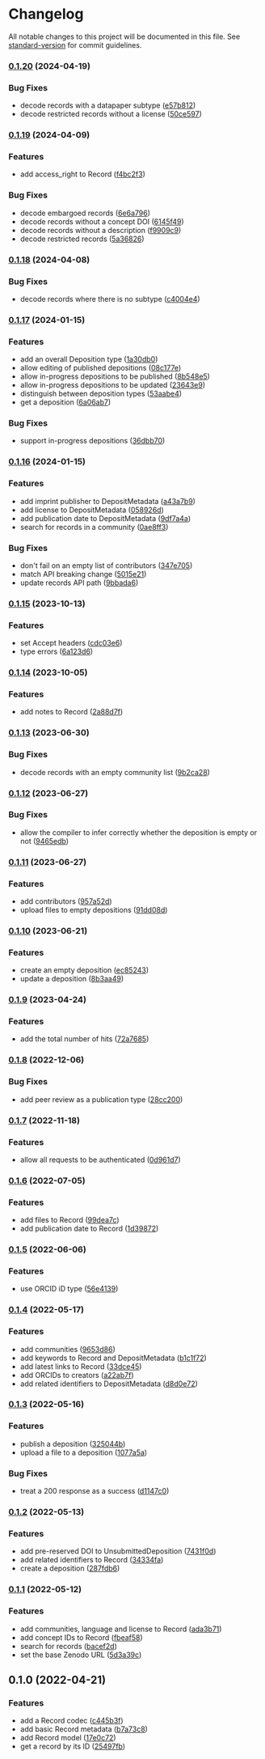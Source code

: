 # Changelog

All notable changes to this project will be documented in this file. See [standard-version](https://github.com/conventional-changelog/standard-version) for commit guidelines.

### [0.1.20](https://github.com/thewilkybarkid/zenodo-ts/compare/v0.1.19...v0.1.20) (2024-04-19)


### Bug Fixes

* decode records with a datapaper subtype ([e57b812](https://github.com/thewilkybarkid/zenodo-ts/commit/e57b8122d6edfe1fb0dd0f49ed277a9180b53985))
* decode restricted records without a license ([50ce597](https://github.com/thewilkybarkid/zenodo-ts/commit/50ce5971a20dff1275a2a0fb69497c94377e67b2))

### [0.1.19](https://github.com/thewilkybarkid/zenodo-ts/compare/v0.1.18...v0.1.19) (2024-04-09)


### Features

* add access_right to Record ([f4bc2f3](https://github.com/thewilkybarkid/zenodo-ts/commit/f4bc2f32a65517eb422245efe49da42b8f5df8b2))


### Bug Fixes

* decode embargoed records ([6e6a796](https://github.com/thewilkybarkid/zenodo-ts/commit/6e6a7969cc349c212f556cd4f08d16bfcc37166f))
* decode records without a concept DOI ([6145f49](https://github.com/thewilkybarkid/zenodo-ts/commit/6145f49fe751be5de31cdc5c1060f43b9cf1e723))
* decode records without a description ([f9909c9](https://github.com/thewilkybarkid/zenodo-ts/commit/f9909c95cadea083f7c6f233a731a660f45a5190))
* decode restricted records ([5a36826](https://github.com/thewilkybarkid/zenodo-ts/commit/5a36826dbe81d6b4e33f5eda69c89868e8ec9875))

### [0.1.18](https://github.com/thewilkybarkid/zenodo-ts/compare/v0.1.17...v0.1.18) (2024-04-08)


### Bug Fixes

* decode records where there is no subtype ([c4004e4](https://github.com/thewilkybarkid/zenodo-ts/commit/c4004e43b81c523072a33a41117c3d181b76b643))

### [0.1.17](https://github.com/thewilkybarkid/zenodo-ts/compare/v0.1.16...v0.1.17) (2024-01-15)


### Features

* add an overall Deposition type ([1a30db0](https://github.com/thewilkybarkid/zenodo-ts/commit/1a30db0677d153708285dff9173c65fc9b90eff4))
* allow editing of published depositions ([08c177e](https://github.com/thewilkybarkid/zenodo-ts/commit/08c177eee86007df2264b068f0e22e0e5339170f))
* allow in-progress depositions to be published ([8b548e5](https://github.com/thewilkybarkid/zenodo-ts/commit/8b548e5c76ef021faf0fb5dcccf3c58fe127904f))
* allow in-progress depositions to be updated ([23643e9](https://github.com/thewilkybarkid/zenodo-ts/commit/23643e912c9f7b40386809966f56979021fa0850))
* distinguish between deposition types ([53aabe4](https://github.com/thewilkybarkid/zenodo-ts/commit/53aabe4860dce73d0e5bf9551457279de3dd67b2))
* get a deposition ([6a06ab7](https://github.com/thewilkybarkid/zenodo-ts/commit/6a06ab78517b1093f6583a3a0373a87b1a03d887))


### Bug Fixes

* support in-progress depositions ([36dbb70](https://github.com/thewilkybarkid/zenodo-ts/commit/36dbb706448aadead518c2c048c43d91643fceba))

### [0.1.16](https://github.com/thewilkybarkid/zenodo-ts/compare/v0.1.15...v0.1.16) (2024-01-15)


### Features

* add imprint publisher to DepositMetadata ([a43a7b9](https://github.com/thewilkybarkid/zenodo-ts/commit/a43a7b93783eb87d767107d1eb0e86c108444e1d))
* add license to DepositMetadata ([058926d](https://github.com/thewilkybarkid/zenodo-ts/commit/058926dae7525a963b56e0be319e690d7ce57853))
* add publication date to DepositMetadata ([9df7a4a](https://github.com/thewilkybarkid/zenodo-ts/commit/9df7a4a560f9361b99dcf5aca29ba610b97070c2))
* search for records in a community ([0ae8ff3](https://github.com/thewilkybarkid/zenodo-ts/commit/0ae8ff33b0f7bfce920dc6c8f0be0eab694f7757))


### Bug Fixes

* don't fail on an empty list of contributors ([347e705](https://github.com/thewilkybarkid/zenodo-ts/commit/347e705cc7889f1d9e510fe02f930defda67bd3e))
* match API breaking change ([5015e21](https://github.com/thewilkybarkid/zenodo-ts/commit/5015e214805a90678b6dda78bbee680b2f5c1b50))
* update records API path ([9bbada6](https://github.com/thewilkybarkid/zenodo-ts/commit/9bbada6cb891aead9fe4b919a2b1c144eb85e14b))

### [0.1.15](https://github.com/thewilkybarkid/zenodo-ts/compare/v0.1.14...v0.1.15) (2023-10-13)


### Features

* set Accept headers ([cdc03e6](https://github.com/thewilkybarkid/zenodo-ts/commit/cdc03e6e180a59d0ef3ed7ee41ca5b4b942c12b4))
* type errors ([6a123d6](https://github.com/thewilkybarkid/zenodo-ts/commit/6a123d6b47e548ad4298bbee62706c185900d8c7))

### [0.1.14](https://github.com/thewilkybarkid/zenodo-ts/compare/v0.1.13...v0.1.14) (2023-10-05)


### Features

* add notes to Record ([2a88d7f](https://github.com/thewilkybarkid/zenodo-ts/commit/2a88d7f19ddbf95b25c3066f9c98af0ce117a7b6))

### [0.1.13](https://github.com/thewilkybarkid/zenodo-ts/compare/v0.1.12...v0.1.13) (2023-06-30)


### Bug Fixes

* decode records with an empty community list ([9b2ca28](https://github.com/thewilkybarkid/zenodo-ts/commit/9b2ca280a61e7d0fdaae9437221f700d35efd40d))

### [0.1.12](https://github.com/thewilkybarkid/zenodo-ts/compare/v0.1.11...v0.1.12) (2023-06-27)


### Bug Fixes

* allow the compiler to infer correctly whether the deposition is empty or not ([9465edb](https://github.com/thewilkybarkid/zenodo-ts/commit/9465edba8cc17df340bdcf695bb76ec660e16775))

### [0.1.11](https://github.com/thewilkybarkid/zenodo-ts/compare/v0.1.10...v0.1.11) (2023-06-27)


### Features

* add contributors ([957a52d](https://github.com/thewilkybarkid/zenodo-ts/commit/957a52d5cb03bf049632ecdf7b65abf24ffe0e7c))
* upload files to empty depositions ([91dd08d](https://github.com/thewilkybarkid/zenodo-ts/commit/91dd08de836216598463f419ce8d69bb542371c1))

### [0.1.10](https://github.com/thewilkybarkid/zenodo-ts/compare/v0.1.9...v0.1.10) (2023-06-21)


### Features

* create an empty deposition ([ec85243](https://github.com/thewilkybarkid/zenodo-ts/commit/ec85243cb7975f9050e395a7117a2b07ae311058))
* update a deposition ([8b3aa49](https://github.com/thewilkybarkid/zenodo-ts/commit/8b3aa49cd134f4d9bbdbf1c98187dc35d28b80d2))

### [0.1.9](https://github.com/thewilkybarkid/zenodo-ts/compare/v0.1.8...v0.1.9) (2023-04-24)


### Features

* add the total number of hits ([72a7685](https://github.com/thewilkybarkid/zenodo-ts/commit/72a768548d601a7b31cf36b26ea564ebd77a4d53))

### [0.1.8](https://github.com/thewilkybarkid/zenodo-ts/compare/v0.1.7...v0.1.8) (2022-12-06)


### Bug Fixes

* add peer review as a publication type ([28cc200](https://github.com/thewilkybarkid/zenodo-ts/commit/28cc200a534c2d739cd0a51c5e1b5b59a07df383))

### [0.1.7](https://github.com/thewilkybarkid/zenodo-ts/compare/v0.1.6...v0.1.7) (2022-11-18)


### Features

* allow all requests to be authenticated ([0d961d7](https://github.com/thewilkybarkid/zenodo-ts/commit/0d961d7295f51b56908bf827b43e8a3a02d33fec))

### [0.1.6](https://github.com/thewilkybarkid/zenodo-ts/compare/v0.1.5...v0.1.6) (2022-07-05)


### Features

* add files to Record ([99dea7c](https://github.com/thewilkybarkid/zenodo-ts/commit/99dea7c5df46660ee4cd2f0383f39c138ea08091))
* add publication date to Record ([1d39872](https://github.com/thewilkybarkid/zenodo-ts/commit/1d398720bf8deda7c2b48551f120802fbac7f7a6))

### [0.1.5](https://github.com/thewilkybarkid/zenodo-ts/compare/v0.1.4...v0.1.5) (2022-06-06)


### Features

* use ORCID iD type ([56e4139](https://github.com/thewilkybarkid/zenodo-ts/commit/56e4139b3e8390425291af936387ecf8d03fd0be))

### [0.1.4](https://github.com/thewilkybarkid/zenodo-ts/compare/v0.1.3...v0.1.4) (2022-05-17)


### Features

* add communities ([9653d86](https://github.com/thewilkybarkid/zenodo-ts/commit/9653d868661716424c5b3eaad6aa928ff677a42f))
* add keywords to Record and DepositMetadata ([b1c1f72](https://github.com/thewilkybarkid/zenodo-ts/commit/b1c1f720f6d5641c8a93f2a21d7c45a484f522d1))
* add latest links to Record ([33dce45](https://github.com/thewilkybarkid/zenodo-ts/commit/33dce4569b77ebcac046de9b21e3e72fb4f25be9))
* add ORCIDs to creators ([a22ab7f](https://github.com/thewilkybarkid/zenodo-ts/commit/a22ab7f748e5925ed30741e3dedef29f0a82a04b))
* add related identifiers to DepositMetadata ([d8d0e72](https://github.com/thewilkybarkid/zenodo-ts/commit/d8d0e728a1f7d633665a68fb4772c068e15617ec))

### [0.1.3](https://github.com/thewilkybarkid/zenodo-ts/compare/v0.1.2...v0.1.3) (2022-05-16)


### Features

* publish a deposition ([325044b](https://github.com/thewilkybarkid/zenodo-ts/commit/325044b2fe13062fcbda9602a1132767dfd51fd9))
* upload a file to a deposition ([1077a5a](https://github.com/thewilkybarkid/zenodo-ts/commit/1077a5ac4596ad30440116d7df16677b201059c5))


### Bug Fixes

* treat a 200 response as a success ([d1147c0](https://github.com/thewilkybarkid/zenodo-ts/commit/d1147c065968b1d01dc842c0b957b25066628f59))

### [0.1.2](https://github.com/thewilkybarkid/zenodo-ts/compare/v0.1.1...v0.1.2) (2022-05-13)


### Features

* add pre-reserved DOI to UnsubmittedDeposition ([7431f0d](https://github.com/thewilkybarkid/zenodo-ts/commit/7431f0d59f37debbc3ba38e27d2100aad49f7a6d))
* add related identifiers to Record ([34334fa](https://github.com/thewilkybarkid/zenodo-ts/commit/34334fa5f3bae739064cd2bcb7acc0b4c4f682cd))
* create a deposition ([287fdb6](https://github.com/thewilkybarkid/zenodo-ts/commit/287fdb63edaf21c5e70545d1e0b9dab1efc00d45))

### [0.1.1](https://github.com/thewilkybarkid/zenodo-ts/compare/v0.1.0...v0.1.1) (2022-05-12)


### Features

* add communities, language and license to Record ([ada3b71](https://github.com/thewilkybarkid/zenodo-ts/commit/ada3b71e689668694ae8734f070b2b2b18cd470c))
* add concept IDs to Record ([fbeaf58](https://github.com/thewilkybarkid/zenodo-ts/commit/fbeaf5867e8888685e24911ba10c1ecaf8fbf91f))
* search for records ([bacef2d](https://github.com/thewilkybarkid/zenodo-ts/commit/bacef2d33033602551234fbae5bc36f496627f8f))
* set the base Zenodo URL ([5d3a39c](https://github.com/thewilkybarkid/zenodo-ts/commit/5d3a39c6d4942504cad28731e4655ae6063493fd))

## 0.1.0 (2022-04-21)


### Features

* add a Record codec ([c445b3f](https://github.com/thewilkybarkid/zenodo-ts/commit/c445b3fd02ea7492c98e01a786f57d2adde8b2c4))
* add basic Record metadata ([b7a73c8](https://github.com/thewilkybarkid/zenodo-ts/commit/b7a73c80eb0b39770ce3ac8a39deefe898a0ee2c))
* add Record model ([17e0c72](https://github.com/thewilkybarkid/zenodo-ts/commit/17e0c72b2cf0bf07b06bcdc31365e60105481158))
* get a record by its ID ([25497fb](https://github.com/thewilkybarkid/zenodo-ts/commit/25497fb595f1c9c7301eda82d1587dac2a7cc94a))
